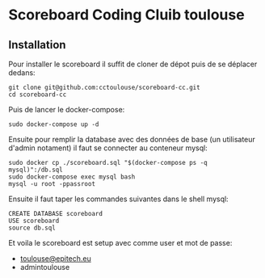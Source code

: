 # Scoreboard Coding Cluib toulouse

## Installation

Pour installer le scoreboard il suffit de cloner de dépot puis de se déplacer dedans:

```
git clone git@github.com:cctoulouse/scoreboard-cc.git
cd scoreboard-cc
```

Puis de lancer le docker-compose:

```
sudo docker-compose up -d
```

Ensuite pour remplir la database avec des données de base (un utilisateur d'admin notament) il faut se connecter au conteneur mysql:

```
sudo docker cp ./scoreboard.sql "$(docker-compose ps -q mysql)":/db.sql
sudo docker-compose exec mysql bash
mysql -u root -ppassroot
```

Ensuite il faut taper les commandes suivantes dans le shell mysql:

```
CREATE DATABASE scoreboard
USE scoreboard
source db.sql
```

Et voila le scoreboard est setup avec comme user et mot de passe:
   - toulouse@epitech.eu
   - admintoulouse
